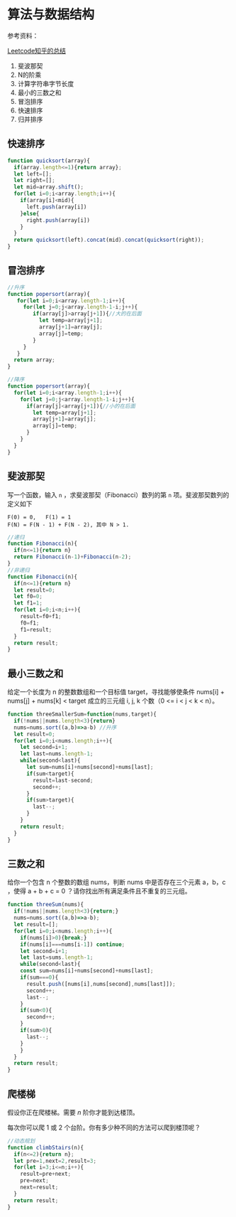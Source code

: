 # 算法与数据结构

参考资料：

[Leetcode知乎的总结](https://www.zhihu.com/question/24964987/answer/586425979)

1. 斐波那契
2. N的阶乘
3. 计算字符串字节长度
4. 最小的三数之和
5. 冒泡排序
6. 快速排序
7. 归并排序

## 快速排序

```js
function quicksort(array){
  if(array.length<=1){return array};
  let left=[];
  let right=[];
  let mid=array.shift();
  for(let i=0;i<array.length;i++){
    if(array[i]<mid){
      left.push(array[i])
    }else{
      right.push(array[i])
    }
  }
  return quicksort(left).concat(mid).concat(quicksort(right));
}
```

## 冒泡排序

```js
//升序
function popersort(array){
   for(let i=0;i<array.length-1;i++){
     for(let j=0;j<array.length-1-i;j++){
        if(array[j]>array[j+1]){//大的在后面
          let temp=array[j+1];
          array[j+1]=array[j];
          array[j]=temp;
        }
     }
   }
  return array;
}

//降序
function popersort(array){
  for(let i=0;i<array.length-1;i++){
    for(let j=0;j<array.length-1-i;j++){
      if(array[j]<array[j+1]){//小的在后面
        let temp=array[j+1];
        array[j+1]=array[j];
        array[j]=temp;
      }
    }
  }
}
```

## 斐波那契

写一个函数，输入 `n` ，求斐波那契（Fibonacci）数列的第 `n` 项。斐波那契数列的定义如下

```
F(0) = 0,   F(1) = 1
F(N) = F(N - 1) + F(N - 2), 其中 N > 1.
```

```js
//递归
function Fibonacci(n){
  if(n<=1){return n}
  return Fibonacci(n-1)+Fibonacci(n-2);
}
//非递归
function Fibonacci(n){
  if(n<=1){return n}
  let result=0;
  let f0=0;
  let f1=1;
  for(let i=0;i<n;i++){
    result=f0+f1;
    f0=f1;
    f1=result;
  }
  return result;
}
```

## 最小三数之和

给定一个长度为 n 的整数数组和一个目标值 target，寻找能够使条件 nums[i] + nums[j] + nums[k] < target 成立的三元组 i, j, k 个数（0 <= i < j < k < n）。

```js
function threeSmallerSum=function(nums,target){
  if(!nums||nums.length<3){return}
  nums=nums.sort((a,b)=>a-b) //升序
  let result=0;
  for(let i=0;i<nums.length;i++){
    let second=i+1;
    let last=nums.length-1;
    while(second<last){
      let sum=nums[i]+nums[second]+nums[last];
      if(sum<target){
        result=last-second;
        second++;
      }
      if(sum>target){
        last--;
      }
    }
    return result;
  }
}
```



## 三数之和

给你一个包含 n 个整数的数组 nums，判断 nums 中是否存在三个元素 a，b，c ，使得 a + b + c = 0 ？请你找出所有满足条件且不重复的三元组。

```js
function threeSum(nums){
  if(!nums||nums.length<3){return;}
  nums=nums.sort((a,b)=>a-b);
  let result=[];
  for(let i=0;i<nums.length;i++){
    if(nums[i]>0){break;}
    if(nums[i]===nums[i-1]) continue;
    let second=i+1;
    let last=sums.length-1;
    while(second<last){
    const sum=nums[i]+nums[second]+nums[last];
    if(sum===0){
      result.push([nums[i],nums[second],nums[last]]);
      second++;
      last--;
    }
    if(sum<0){
      second++;
    }
    if(sum>0){
      last--;
    }
    }
  }
  return result;
}
```



## 爬楼梯

假设你正在爬楼梯。需要 *n* 阶你才能到达楼顶。

每次你可以爬 1 或 2 个台阶。你有多少种不同的方法可以爬到楼顶呢？

```js
//动态规划
function climbStairs(n){
  if(n<=2){return n};
  let pre=1,next=2,result=3;
  for(let i=3;i<=n;i++){
    result=pre+next;
    pre=next;
    next=result;
  }
  return result;
}
```

